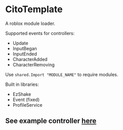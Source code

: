 # CitoTemplate
A roblox module loader.

Supported events for controllers:
- Update
- InputBegan 
- InputEnded 
- CharacterAdded 
- CharacterRemoving

Use `shared.Import "MODULE_NAME"` to require modules.

Built in libraries:
- EzShake
- Event (fixed)
- ProfileService

## See example controller [here](src/client/Controllers/TemplateController.luau)